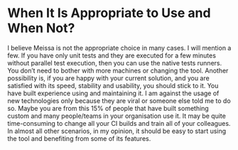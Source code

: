 # When It Is Appropriate to Use and When Not? #

I believe Meissa is not the appropriate choice in many cases. I will mention a few. 
If you have only unit tests and they are executed for a few minutes without parallel test execution, then you can use the native tests runners. You don’t need to bother with more machines or changing the tool.
Another possibility is, if you are happy with your current solution, and you are satisfied with its speed, stability and usability, you should stick to it. You have built experience using and maintaining it. I am against the usage of new technologies only because they are viral or someone else told me to do so. 
Maybe you are from this 15% of people that have built something custom and many people/teams in your organisation use it. It may be quite time-consuming to change all your CI builds and train all of your colleagues. 
In almost all other scenarios, in my opinion, it should be easy to start using the tool and benefiting from some of its features.
